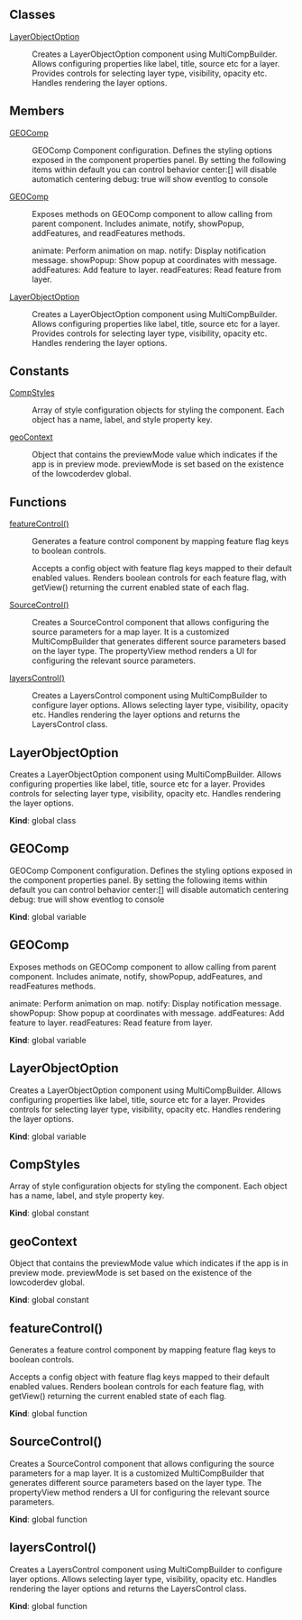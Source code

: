 ## Classes

<dl>
<dt><a href="#LayerObjectOption">LayerObjectOption</a></dt>
<dd><p>Creates a LayerObjectOption component using MultiCompBuilder.
Allows configuring properties like label, title, source etc for a layer.
Provides controls for selecting layer type, visibility, opacity etc.
Handles rendering the layer options.</p>
</dd>
</dl>

## Members

<dl>
<dt><a href="#GEOComp">GEOComp</a></dt>
<dd><p>GEOComp Component configuration.
Defines the styling options exposed in the component properties panel.
By setting the following items within default you can control behavior
     center:[] will disable automatich centering
     debug: true will show eventlog to console</p>
</dd>
<dt><a href="#GEOComp">GEOComp</a></dt>
<dd><p>Exposes methods on GEOComp component to allow calling from parent component.
Includes animate, notify, showPopup, addFeatures, and readFeatures methods.</p>
<p>animate: Perform animation on map.
notify: Display notification message.
showPopup: Show popup at coordinates with message.
addFeatures: Add feature to layer.
readFeatures: Read feature from layer.</p>
</dd>
<dt><a href="#LayerObjectOption">LayerObjectOption</a></dt>
<dd><p>Creates a LayerObjectOption component using MultiCompBuilder.
Allows configuring properties like label, title, source etc for a layer.
Provides controls for selecting layer type, visibility, opacity etc.
Handles rendering the layer options.</p>
</dd>
</dl>

## Constants

<dl>
<dt><a href="#CompStyles">CompStyles</a></dt>
<dd><p>Array of style configuration objects for styling the component.
Each object has a name, label, and style property key.</p>
</dd>
<dt><a href="#geoContext">geoContext</a></dt>
<dd><p>Object that contains the previewMode value which indicates if the app is in preview mode.
previewMode is set based on the existence of the lowcoderdev global.</p>
</dd>
</dl>

## Functions

<dl>
<dt><a href="#featureControl">featureControl()</a></dt>
<dd><p>Generates a feature control component by mapping feature flag keys
to boolean controls.</p>
<p>Accepts a config object with feature flag keys mapped to their default
enabled values. Renders boolean controls for each feature flag, with
getView() returning the current enabled state of each flag.</p>
</dd>
<dt><a href="#SourceControl">SourceControl()</a></dt>
<dd><p>Creates a SourceControl component that allows configuring the source
parameters for a map layer. It is a customized MultiCompBuilder that
generates different source parameters based on the layer type.
The propertyView method renders a UI for configuring the relevant
source parameters.</p>
</dd>
<dt><a href="#layersControl">layersControl()</a></dt>
<dd><p>Creates a LayersControl component using MultiCompBuilder to configure layer options.
Allows selecting layer type, visibility, opacity etc.
Handles rendering the layer options and returns the LayersControl class.</p>
</dd>
</dl>

<a name="LayerObjectOption"></a>

## LayerObjectOption
Creates a LayerObjectOption component using MultiCompBuilder.
Allows configuring properties like label, title, source etc for a layer.
Provides controls for selecting layer type, visibility, opacity etc.
Handles rendering the layer options.

**Kind**: global class  
<a name="GEOComp"></a>

## GEOComp
GEOComp Component configuration.
Defines the styling options exposed in the component properties panel.
By setting the following items within default you can control behavior
     center:[] will disable automatich centering
     debug: true will show eventlog to console

**Kind**: global variable  
<a name="GEOComp"></a>

## GEOComp
Exposes methods on GEOComp component to allow calling from parent component.
Includes animate, notify, showPopup, addFeatures, and readFeatures methods.

animate: Perform animation on map.
notify: Display notification message.
showPopup: Show popup at coordinates with message.
addFeatures: Add feature to layer.
readFeatures: Read feature from layer.

**Kind**: global variable  
<a name="LayerObjectOption"></a>

## LayerObjectOption
Creates a LayerObjectOption component using MultiCompBuilder.
Allows configuring properties like label, title, source etc for a layer.
Provides controls for selecting layer type, visibility, opacity etc.
Handles rendering the layer options.

**Kind**: global variable  
<a name="CompStyles"></a>

## CompStyles
Array of style configuration objects for styling the component.
Each object has a name, label, and style property key.

**Kind**: global constant  
<a name="geoContext"></a>

## geoContext
Object that contains the previewMode value which indicates if the app is in preview mode.
previewMode is set based on the existence of the lowcoderdev global.

**Kind**: global constant  
<a name="featureControl"></a>

## featureControl()
Generates a feature control component by mapping feature flag keys
to boolean controls.

Accepts a config object with feature flag keys mapped to their default
enabled values. Renders boolean controls for each feature flag, with
getView() returning the current enabled state of each flag.

**Kind**: global function  
<a name="SourceControl"></a>

## SourceControl()
Creates a SourceControl component that allows configuring the source
parameters for a map layer. It is a customized MultiCompBuilder that
generates different source parameters based on the layer type.
The propertyView method renders a UI for configuring the relevant
source parameters.

**Kind**: global function  
<a name="layersControl"></a>

## layersControl()
Creates a LayersControl component using MultiCompBuilder to configure layer options.
Allows selecting layer type, visibility, opacity etc.
Handles rendering the layer options and returns the LayersControl class.

**Kind**: global function  
